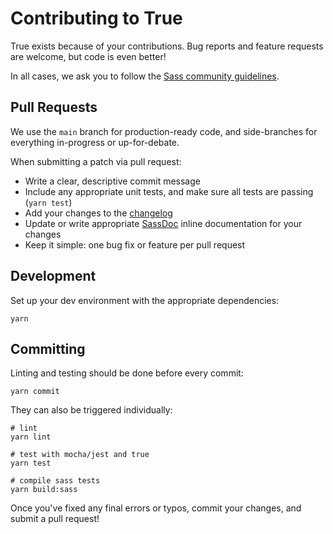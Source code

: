 # Contributing to True

True exists because of your contributions.
Bug reports and feature requests are welcome,
but code is even better!

In all cases,
we ask you to follow the
[Sass community guidelines](https://sass-lang.com/community-guidelines).

## Pull Requests

We use the `main` branch for production-ready code,
and side-branches for everything in-progress
or up-for-debate.

When submitting a patch via pull request:

- Write a clear, descriptive commit message
- Include any appropriate unit tests,
  and make sure all tests are passing (`yarn test`)
- Add your changes to the
  [changelog](https://github.com/oddbird/true/blob/main/CHANGELOG.md)
- Update or write appropriate [SassDoc](http://sassdoc.com/)
  inline documentation for your changes
- Keep it simple: one bug fix or feature per pull request

## Development

Set up your dev environment
with the appropriate dependencies:

```
yarn
```

## Committing

Linting and testing
should be done before every commit:

```
yarn commit
```

They can also be triggered individually:

```
# lint
yarn lint

# test with mocha/jest and true
yarn test

# compile sass tests
yarn build:sass
```

Once you've fixed any final errors or typos,
commit your changes, and submit a pull request!

